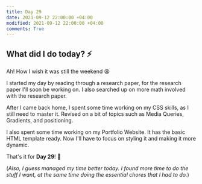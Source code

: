```yaml
---
title: Day 29
date: 2021-09-12 22:00:00 +04:00
modified: 2021-09-12 22:00:00 +04:00
comments: True
---
```


## What did I do today? ⚡️

Ah! How I wish it was still the weekend 😩

I started my day by reading through a research paper, for the research paper I'll soon be working on. I also searched up on more math involved with the research paper.

After I came back home, I spent some time working on my CSS skills, as I still need to master it. Revised on a bit of topics such as Media Queries, Gradients, and positioning.

I also spent some time working on my Portfolio Website. It has the basic HTML template ready. Now I'll have to focus on styling it and making it more dynamic.

That's it for **Day 29**! 🚀

(*Also, I guess managed my time better today. I found more time to do the stuff I want, at the same time doing the essential chores that I had to do.*)